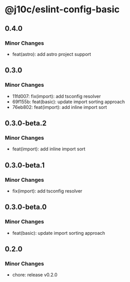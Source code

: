 # @j10c/eslint-config-basic

## 0.4.0

### Minor Changes

- feat(astro): add astro project support

## 0.3.0

### Minor Changes

- 11fd007: fix(import): add tsconfig resolver
- 69f155b: feat(basic): update import sorting approach
- 76eb802: feat(import): add inline import sort

## 0.3.0-beta.2

### Minor Changes

- feat(import): add inline import sort

## 0.3.0-beta.1

### Minor Changes

- fix(import): add tsconfig resolver

## 0.3.0-beta.0

### Minor Changes

- feat(basic): update import sorting approach

## 0.2.0

### Minor Changes

- chore: release v0.2.0
